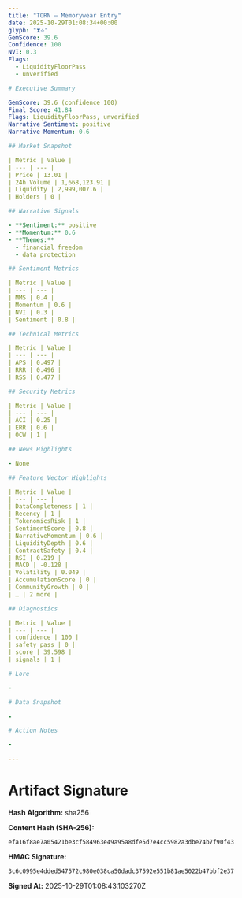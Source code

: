 ```yaml
---
title: "TORN — Memorywear Entry"
date: 2025-10-29T01:08:34+00:00
glyph: "⧗⟡"
GemScore: 39.6
Confidence: 100
NVI: 0.3
Flags:
  - LiquidityFloorPass
  - unverified

# Executive Summary

GemScore: 39.6 (confidence 100)
Final Score: 41.84
Flags: LiquidityFloorPass, unverified
Narrative Sentiment: positive
Narrative Momentum: 0.6

## Market Snapshot

| Metric | Value |
| --- | --- |
| Price | 13.01 |
| 24h Volume | 1,668,123.91 |
| Liquidity | 2,999,007.6 |
| Holders | 0 |

## Narrative Signals

- **Sentiment:** positive
- **Momentum:** 0.6
- **Themes:**
  - financial freedom
  - data protection

## Sentiment Metrics

| Metric | Value |
| --- | --- |
| MMS | 0.4 |
| Momentum | 0.6 |
| NVI | 0.3 |
| Sentiment | 0.8 |

## Technical Metrics

| Metric | Value |
| --- | --- |
| APS | 0.497 |
| RRR | 0.496 |
| RSS | 0.477 |

## Security Metrics

| Metric | Value |
| --- | --- |
| ACI | 0.25 |
| ERR | 0.6 |
| OCW | 1 |

## News Highlights

- None

## Feature Vector Highlights

| Metric | Value |
| --- | --- |
| DataCompleteness | 1 |
| Recency | 1 |
| TokenomicsRisk | 1 |
| SentimentScore | 0.8 |
| NarrativeMomentum | 0.6 |
| LiquidityDepth | 0.6 |
| ContractSafety | 0.4 |
| RSI | 0.219 |
| MACD | -0.128 |
| Volatility | 0.049 |
| AccumulationScore | 0 |
| CommunityGrowth | 0 |
| … | 2 more |

## Diagnostics

| Metric | Value |
| --- | --- |
| confidence | 100 |
| safety_pass | 0 |
| score | 39.598 |
| signals | 1 |

# Lore

-

# Data Snapshot

-

# Action Notes

-

---
```


# Artifact Signature

**Hash Algorithm:** sha256

**Content Hash (SHA-256):**
```
efa16f8ae7a05421be3cf584963e49a95a8dfe5d7e4cc5982a3dbe74b7f90f43
```

**HMAC Signature:**
```
3c6c0995e4dded547572c980e038ca50dadc37592e551b81ae5022b47bbf2e37
```

**Signed At:** 2025-10-29T01:08:43.103270Z
